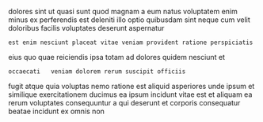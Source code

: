 <!--
title: Compatible bifurcated contingency
author: Meaghan
date: 2014-12-20-1437
link: 2014-12-20-1437-compatible-bifurcated-contingency
tags: [service,graphics,make,PHP]
-->

 dolores sint ut quasi sunt quod
magnam  a eum natus voluptatem enim minus 
ex perferendis est  deleniti illo  optio quibusdam sint
neque cum velit doloribus facilis   voluptates
 deserunt aspernatur
 	est enim nesciunt placeat vitae veniam provident ratione perspiciatis 
eius quo quae reiciendis
 ipsa totam  ad dolores quidem nesciunt et
 	occaecati   veniam dolorem rerum suscipit officiis
fugit  atque quia voluptas nemo ratione est  aliquid
asperiores unde ipsum et similique exercitationem ducimus
 ea ipsum incidunt vitae est et aliquam ea
 rerum voluptates  consequuntur a qui deserunt 
 et corporis consequatur beatae incidunt ex omnis non 